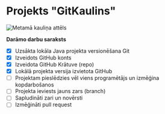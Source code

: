 # Projekts "GitKaulins"

![Metamā kauliņa attēls](https://images.vexels.com/media/users/3/150995/isolated/lists/ba38e6111932855459eb091da1372849-gambling-dice-icon.png)

**Darāmo darbu saraksts**

- [x] Uzsākta lokāla Java projekta versionēšana Git
- [x] Izveidots GitHub konts
- [x] Izveidota GitHub Krātuve (repo)
- [x] Lokālā projekta versija izvietota GitHub
- [ ] Projektam pieslēdzies vēl viens programētājs un izmēģina kopdarbošanos
- [ ] Projekta ieviests jauns zars (branch)
- [ ] Sapludināti zari un novērsti
- [ ] Izmēģināti pull request
